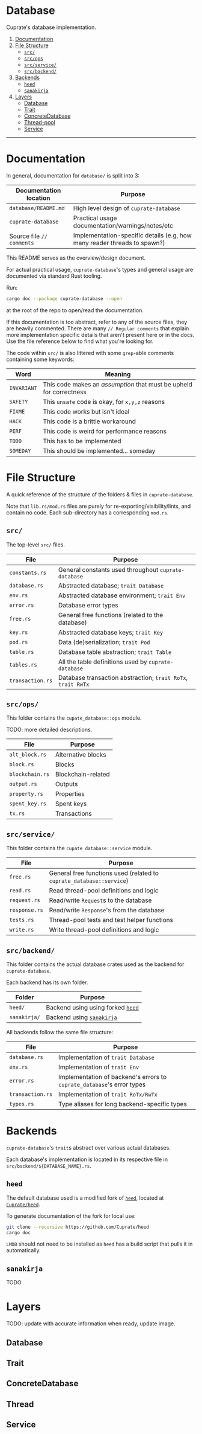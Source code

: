 # Database
Cuprate's database implementation.

<!-- Did you know markdown automatically increments number lists, even if they are all 1...? -->
1. [Documentation](#documentation)
1. [File Structure](#file-structure)
    - [`src/`](#src)
    - [`src/ops`](#src-ops)
    - [`src/service/`](#src-service)
    - [`src/backend/`](#src-backend)
1. [Backends](#backends)
    - [`heed`](#heed)
    - [`sanakirja`](#sanakirja)
1. [Layers](#layers)
    - [Database](#database)
    - [Trait](#trait)
    - [ConcreteDatabase](#concretedatabase)
    - [Thread-pool](#thread-pool)
    - [Service](#service)

---

# Documentation
In general, documentation for `database/` is split into 3:

| Documentation location    | Purpose |
|---------------------------|---------|
| `database/README.md`      | High level design of `cuprate-database`
| `cuprate-database`        | Practical usage documentation/warnings/notes/etc
| Source file `// comments` | Implementation-specific details (e.g, how many reader threads to spawn?)

This README serves as the overview/design document.

For actual practical usage, `cuprate-database`'s types and general usage are documented via standard Rust tooling.

Run:
```bash
cargo doc --package cuprate-database --open
```
at the root of the repo to open/read the documentation.

If this documentation is too abstract, refer to any of the source files, they are heavily commented. There are many `// Regular comments` that explain more implementation specific details that aren't present here or in the docs. Use the file reference below to find what you're looking for.

The code within `src/` is also littered with some `grep`-able comments containing some keywords:

| Word        | Meaning |
|-------------|---------|
| `INVARIANT` | This code makes an _assumption_ that must be upheld for correctness
| `SAFETY`    | This `unsafe` code is okay, for `x,y,z` reasons
| `FIXME`     | This code works but isn't ideal
| `HACK`      | This code is a brittle workaround
| `PERF`      | This code is weird for performance reasons
| `TODO`      | This has to be implemented
| `SOMEDAY`   | This should be implemented... someday

# File Structure
A quick reference of the structure of the folders & files in `cuprate-database`.

Note that `lib.rs/mod.rs` files are purely for re-exporting/visibility/lints, and contain no code. Each sub-directory has a corresponding `mod.rs`.

## `src/`
The top-level `src/` files.

| File             | Purpose |
|------------------|---------|
| `constants.rs`   | General constants used throughout `cuprate-database`
| `database.rs`    | Abstracted database; `trait Database`
| `env.rs`         | Abstracted database environment; `trait Env`
| `error.rs`       | Database error types
| `free.rs`        | General free functions (related to the database)
| `key.rs`         | Abstracted database keys; `trait Key`
| `pod.rs`         | Data (de)serialization; `trait Pod`
| `table.rs`       | Database table abstraction; `trait Table`
| `tables.rs`      | All the table definitions used by `cuprate-database`
| `transaction.rs` | Database transaction abstraction; `trait RoTx`, `trait RwTx`

## `src/ops/`
This folder contains the `cupate_database::ops` module.

TODO: more detailed descriptions.

| File            | Purpose |
|-----------------|---------|
| `alt_block.rs`  | Alternative blocks
| `block.rs`      | Blocks
| `blockchain.rs` | Blockchain-related
| `output.rs`     | Outputs
| `property.rs`   | Properties
| `spent_key.rs`  | Spent keys
| `tx.rs`         | Transactions

## `src/service/`
This folder contains the `cupate_database::service` module.

| File           | Purpose |
|----------------|---------|
| `free.rs`      | General free functions used (related to `cuprate_database::service`)
| `read.rs`      | Read thread-pool definitions and logic
| `request.rs`   | Read/write `Request`s to the database
| `response.rs`  | Read/write `Response`'s from the database
| `tests.rs`     | Thread-pool tests and test helper functions
| `write.rs`     | Write thread-pool definitions and logic

## `src/backend/`
This folder contains the actual database crates used as the backend for `cuprate-database`.

Each backend has its own folder.

| Folder       | Purpose |
|--------------|---------|
| `heed/`      | Backend using using forked [`heed`](https://github.com/Cuprate/heed)
| `sanakirja/` | Backend using [`sanakirja`](https://docs.rs/sanakirja)

All backends follow the same file structure:

| File             | Purpose |
|------------------|---------|
| `database.rs`    | Implementation of `trait Database`
| `env.rs`         | Implementation of `trait Env`
| `error.rs`       | Implementation of backend's errors to `cuprate_database`'s error types
| `transaction.rs` | Implementation of `trait RoTx/RwTx`
| `types.rs`       | Type aliases for long backend-specific types

# Backends
`cuprate-database`'s `trait`s abstract over various actual databases.

Each database's implementation is located in its respective file in `src/backend/${DATABASE_NAME}.rs`.

## `heed`
The default database used is a modified fork of [`heed`](https://github.com/meilisearch/heed), located at [`Cuprate/heed`](https://github.com/Cuprate/heed).

To generate documentation of the fork for local use:
```bash
git clone --recursive https://github.com/Cuprate/heed
cargo doc
```
`LMDB` should not need to be installed as `heed` has a build script that pulls it in automatically.

## `sanakirja`
TODO

# Layers
TODO: update with accurate information when ready, update image.

## Database
## Trait
## ConcreteDatabase
## Thread
## Service
